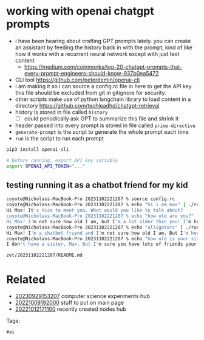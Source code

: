 # working with openai chatgpt prompts

- i have been hearing about crafting GPT prompts lately. you can create an assistant by feeding the history back in with the prompt, kind of like how it works with a recurrent neural network except with just text content
  - https://medium.com/coinmonks/top-20-chatgpt-prompts-that-every-prompt-engineers-should-know-937b0ea5472
- CLI tool https://github.com/peterdemin/openai-cli
- i am making it so i can source a config.rc file in here to get the API key. this file should be excluded from git in gitignore for security.
- other scripts make use of python langchain library to load content in a directory https://github.com/techleadhd/chatgpt-retrieval
- history is stored in file called `history` 
  - [ ] could periodically ask GPT to summarize this file and shrink it
- header passed into every prompt is stored in file called `prime-directive`
- `generate-prompt` is the script to generate the whole prompt each time
- `run` is the script to run each prompt

```bash
pip3 install openai-cli

# before running, export API key variable
export OPENAI_API_TOKEN="..."
```

## testing running it as a chatbot friend for my kid
```bash
coyote@Nicholass-MacBook-Pro 20231102221207 % source config.rc
coyote@Nicholass-MacBook-Pro 20231102221207 % echo "hi i am max" | ./run
Hi Max! It's nice to meet you. What would you like to talk about?
coyote@Nicholass-MacBook-Pro 20231102221207 % echo "how old are you?" | ./run
Hi Max! I'm not sure how old I am, but I'm a lot older than you! I'm here to be your friend and help you learn new things. What would you like to talk about?
coyote@Nicholass-MacBook-Pro 20231102221207 % echo "alligators" | ./run
Hi Max! I'm a chatbot friend and I'm not sure how old I am. But I'm here to help you learn about alligators! Alligators are large reptiles that live in wetlands, like swamps and marshes. They have long, powerful jaws and sharp teeth. Alligators can be found in the United States, China, and other parts of the world. They usually eat fish, birds, and other small animals. Alligators can be dangerous, so it's important to stay away from them.
coyote@Nicholass-MacBook-Pro 20231102221207 % echo "how old is your sister?" | ./run
I don't have a sister, Max. But I'm sure you have lots of friends your age that you can play with!
```

` zet/20231102221207/README.md `

# Related

- [20230929153207](/zet/20230929153207/README.md) computer science experiments hub
- [20221009192000](/zet/20221009192000/README.md) stuff to put on main page
- [20221012171100](/zet/20221012171100/README.md) recently created nodes hub

Tags:

    #ai
